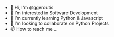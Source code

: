 - 👋 Hi, I’m @ggeroutis
- 👀 I’m interested in Software Development
- 🌱 I’m currently learning Python & Javascript
- 💞️ I’m looking to collaborate on Python Projects
- 📫 How to reach me ...

<!---
ggeroutis/ggeroutis is a ✨ special ✨ repository because its `README.md` (this file) appears on your GitHub profile.
You can click the Preview link to take a look at your changes.
--->
